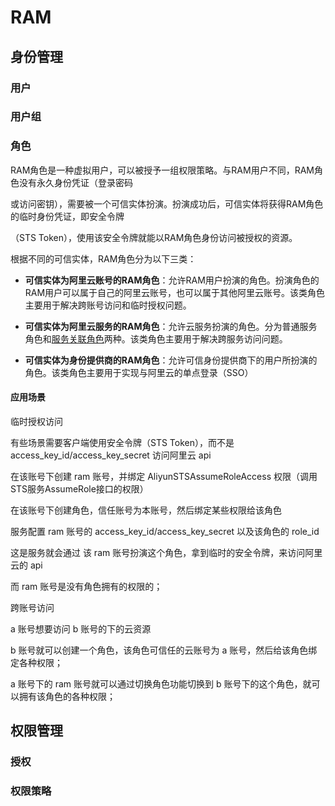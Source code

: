 # RAM

## 身份管理

### 用户

### 用户组

### 角色

RAM角色是一种虚拟用户，可以被授予一组权限策略。与RAM用户不同，RAM角色没有永久身份凭证（登录密码

或访问密钥），需要被一个可信实体扮演。扮演成功后，可信实体将获得RAM角色的临时身份凭证，即安全令牌

（STS Token），使用该安全令牌就能以RAM角色身份访问被授权的资源。

根据不同的可信实体，RAM角色分为以下三类：

- **可信实体为阿里云账号的RAM角色**：允许RAM用户扮演的角色。扮演角色的RAM用户可以属于自己的阿里云账号，也可以属于其他阿里云账号。该类角色主要用于解决跨账号访问和临时授权问题。

- **可信实体为阿里云服务的RAM角色**：允许云服务扮演的角色。分为普通服务角色和[服务关联角色](https://help.aliyun.com/zh/ram/user-guide/service-linked-roles)两种。该类角色主要用于解决跨服务访问问题。

- **可信实体为身份提供商的RAM角色**：允许可信身份提供商下的用户所扮演的角色。该类角色主要用于实现与阿里云的单点登录（SSO）

  

#### 应用场景

临时授权访问

有些场景需要客户端使用安全令牌（STS Token），而不是 access_key_id/access_key_secret 访问阿里云 api 

在该账号下创建 ram 账号，并绑定 AliyunSTSAssumeRoleAccess 权限（调用STS服务AssumeRole接口的权限）

在该账号下创建角色，信任账号为本账号，然后绑定某些权限给该角色

服务配置 ram 账号的 access_key_id/access_key_secret 以及该角色的 role_id

这是服务就会通过 该 ram 账号扮演这个角色，拿到临时的安全令牌，来访问阿里云的 api

而 ram 账号是没有角色拥有的权限的；



跨账号访问

a 账号想要访问 b 账号的下的云资源

b 账号就可以创建一个角色，该角色可信任的云账号为 a 账号，然后给该角色绑定各种权限；

a 账号下的 ram 账号就可以通过切换角色功能切换到 b 账号下的这个角色，就可以拥有该角色的各种权限；



## 权限管理

### 授权

### 权限策略